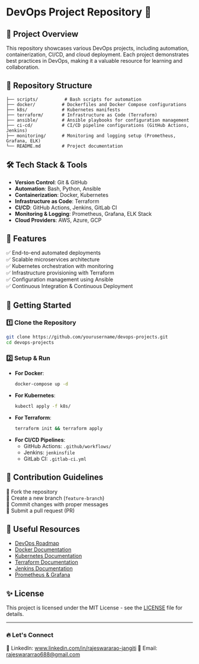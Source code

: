 # DevOps Project Repository 🚀

## 📌 Project Overview
This repository showcases various DevOps projects, including automation, containerization, CI/CD, and cloud deployment. Each project demonstrates best practices in DevOps, making it a valuable resource for learning and collaboration.

## 📁 Repository Structure
```
├── scripts/          # Bash scripts for automation
├── docker/          # Dockerfiles and Docker Compose configurations
├── k8s/             # Kubernetes manifests
├── terraform/       # Infrastructure as Code (Terraform)
├── ansible/         # Ansible playbooks for configuration management
├── ci-cd/           # CI/CD pipeline configurations (GitHub Actions, Jenkins)
├── monitoring/      # Monitoring and logging setup (Prometheus, Grafana, ELK)
└── README.md        # Project documentation
```

## 🛠️ Tech Stack & Tools
- **Version Control**: Git & GitHub
- **Automation**: Bash, Python, Ansible
- **Containerization**: Docker, Kubernetes
- **Infrastructure as Code**: Terraform
- **CI/CD**: GitHub Actions, Jenkins, GitLab CI
- **Monitoring & Logging**: Prometheus, Grafana, ELK Stack
- **Cloud Providers**: AWS, Azure, GCP

## 📌 Features
✅ End-to-end automated deployments  
✅ Scalable microservices architecture  
✅ Kubernetes orchestration with monitoring  
✅ Infrastructure provisioning with Terraform  
✅ Configuration management using Ansible  
✅ Continuous Integration & Continuous Deployment  

## 🚀 Getting Started
### 1️⃣ Clone the Repository
```bash
git clone https://github.com/yourusername/devops-projects.git
cd devops-projects
```

### 2️⃣ Setup & Run
- **For Docker**:
  ```bash
  docker-compose up -d
  ```
- **For Kubernetes**:
  ```bash
  kubectl apply -f k8s/
  ```
- **For Terraform**:
  ```bash
  terraform init && terraform apply
  ```
- **For CI/CD Pipelines**:
  - GitHub Actions: `.github/workflows/`
  - Jenkins: `jenkinsfile`
  - GitLab CI: `.gitlab-ci.yml`

## 📜 Contribution Guidelines
🔹 Fork the repository  
🔹 Create a new branch (`feature-branch`)  
🔹 Commit changes with proper messages  
🔹 Submit a pull request (PR)  

## 📌 Useful Resources
- [DevOps Roadmap](https://roadmap.sh/devops)
- [Docker Documentation](https://docs.docker.com/)
- [Kubernetes Documentation](https://kubernetes.io/docs/)
- [Terraform Documentation](https://developer.hashicorp.com/terraform/docs)
- [Jenkins Documentation](https://www.jenkins.io/doc/)
- [Prometheus & Grafana](https://prometheus.io/docs/introduction/overview/)

## ✨ License
This project is licensed under the MIT License - see the [LICENSE](LICENSE) file for details.

---

### 🔥 Let's Connect
💬 LinkedIn: www.linkedin.com/in/rajeswararao-jangiti 
📧 Email: rajeswararrao688@gmail.com  

